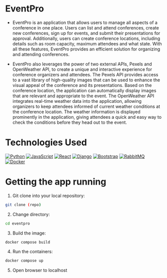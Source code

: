 # EventPro
- EventPro is an application that allows users to manage all aspects of a conference in one place. Users can list and attend conferences, create new conferences, sign up for events, and submit their presentations for approval. Additionally, users can create conference locations, including details such as room capacity, maximum attendees and what state. With all these features, EventPro provides an efficient solution for organizing and attending conferences.

- EventPro also leverages the power of two external APIs, Pexels and OpenWeather API, to create a unique and interactive experience for conference organizers and attendees. The Pexels API provides access to a vast library of high-quality images that can be used to enhance the visual appeal of the conference and its presentations. Based on the conference location, the application can automatically display images that are relevant and appropriate to the event. The OpenWeather API integrates real-time weather data into the application, allowing organizers to keep attendees informed of current weather conditions at the conference location. The weather information is displayed prominently in the application, giving attendees a quick and easy way to check the conditions before they head out to the event.

# Technologies Used
[![Python](https://img.shields.io/badge/python-3670A0?style=for-the-badge&logo=python&logoColor=ffdd54)](https://www.python.org/)
[![JavaScript](https://img.shields.io/badge/javascript-%23323330.svg?style=for-the-badge&logo=javascript&logoColor=%23F7DF1E)](https://www.javascript.com/)
[![React](https://img.shields.io/badge/react-%2320232a.svg?style=for-the-badge&logo=react&logoColor=%2361DAFB)](https://reactjs.org/)
[![Django](https://img.shields.io/badge/django-%23092E20.svg?style=for-the-badge&logo=django&logoColor=white)](https://www.djangoproject.com/)
[![Bootstrap](https://img.shields.io/badge/bootstrap-%238511FA.svg?style=for-the-badge&logo=bootstrap&logoColor=white)](https://getbootstrap.com/)
[![RabbitMQ](https://img.shields.io/badge/Rabbitmq-FF6600?style=for-the-badge&logo=rabbitmq&logoColor=white)](https://www.rabbitmq.com/)
[![Docker](https://img.shields.io/badge/docker-%230db7ed.svg?style=for-the-badge&logo=docker&logoColor=white)](https://www.docker.com/)

# Getting the app running
1. Git clone into your local repository:
```sh
git clone (repo)
```
2. Change directory:
```sh
cd eventpro
```
3. Build the image:
```sh
docker compose build
```
4. Run the containers:
```sh
docker compose up
```
5. Open browser to localhost
